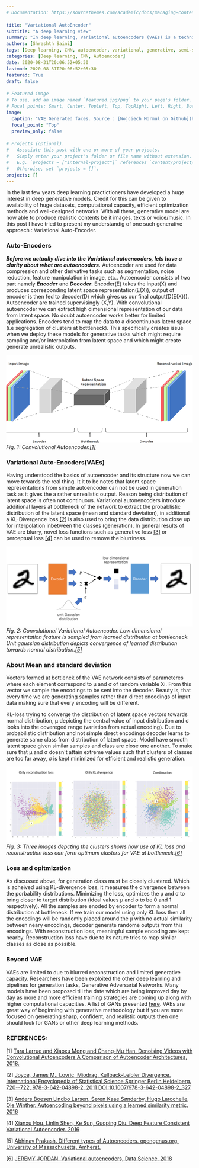 ```yaml
---
# Documentation: https://sourcethemes.com/academic/docs/managing-content/

title: "Variational AutoEncoder"
subtitle: "A deep learning view"
summary: "In deep learning, Variational autoencoders (VAEs) is a technique for learning latent representations. They are also used in a number of semi supervised tasks such as to draw/generate images."
authors: [Shreshth Saini]
tags: [Deep learning, CNN, autoencoder, variational, generative, semi-supervised]
categories: [Deep learning, CNN, Autoencoder]
date: 2020-08-31T20:06:52+05:30
lastmod: 2020-08-31T20:06:52+05:30
featured: True
draft: false

# Featured image
# To use, add an image named `featured.jpg/png` to your page's folder.
# Focal points: Smart, Center, TopLeft, Top, TopRight, Left, Right, BottomLeft, Bottom, BottomRight.
image:
  caption: "VAE Generated faces. Source : [Wojciech Mormul on Github](https://github.com/WojciechMormul/vae)."
  focal_point: "Top"
  preview_only: false

# Projects (optional).
#   Associate this post with one or more of your projects.
#   Simply enter your project's folder or file name without extension.
#   E.g. `projects = ["internal-project"]` references `content/project/deep-learning/index.md`.
#   Otherwise, set `projects = []`.
projects: []
---
```


In the last few years deep learning practictioners have developed a huge interest in deep generative models. Credit for this can be given to availability of huge datasets, computational capacity, efficient optimization methods and well-designed networks. With all these, generative model are now able to produce realistic contents be it images, texts or voice/music. In this post I have tried to present my understandig of one such generative approach : Variational Auto-Encoder. 

### Auto-Encoders 
***Before we actually dive into the Variational autoencoders, lets have a clarity about what are autoencoders.*** 
Autoencoder are used for data compression and other derivative tasks such as segmentation, noise reduction, feature manipulation in image, etc.. Autoencoder consists of two part namely ***Encoder*** and ***Decoder***. Encoder(E) takes the input(X) and produces corresponding latent space representation(E(X)), output of encoder is then fed to decoder(D) which gives us our final output(D(E(X))). Autoencoder are trained supervisingly (X,Y). With convolutional autoencoder we can extract high dimensional representation of our data from latent space. No doubt autoencoder works better for limited applications. Encoders tend to map the data to a discontinuous latent space (i.e segregation of clusters at bottleneck). This specifically creates issue when we deploy these models for generative tasks which might require sampling and/or interpolation from latent space and which might create generate unrealistic outputs. 


![autoencoder-sample.jpg](autoencoder.jpg)
*Fig. 1: Convolutional Autoencoder.[[1]](#1)*

### Variational Auto-Encoders(VAEs)
Having understood the basics of autoencoder and its structure now we can move towards the real thing. It it to be notes that latent space representations from simple autoencoder can not be used in generation task as it gives the a rather unrealistic output. Reason being distribution of latent space is often not continuous. Variational autonencoders introduce additional layers at bottleneck of the network to extract the probablistic distribution of the latent space (mean and standard deviation), in additional a KL-Divergence loss [[2]](#2) is also used to bring the data distribution close up for interpolation inbetween the classes (generation). In general results of VAE are blurry, novel loss functions such as generative loss [[3]](#3) or perceptual loss [[4]](#4) can be used to remove the blurriness.

![vae-sample.jpg](vae.jpg)
*Fig. 2: Convolutional Variational Autoencoder. Low dimensional representation feature is sampled from learned distribution at bottlecneck. Unit gaussian distribution depicts convergence of learned distribution towards normal distribution.[[5]](#5)*

### About Mean and standard deviation
Vectors formed at bottlenck of the VAE network consists of parameteres where each element correspond to μ and σ of random variable Xi. From this vector we sample the encodings to be sent into the decoder. Beauty is, that every time we are generating samples rather than direct encodings of input data making sure that every encoding will be different. 

KL-loss trying to converge the distribution of latent space vectors towards normal distribution, μ depicting the central value of input distribution and σ looks into the covereged range (variation from actual encoding). Due to probabilistic distribution and not simple direct encodings decoder learns to generate same class from distribution of latent space. Model have smooth latent space given similar samples and class are close one another. To make sure that μ and σ doesn't attain extreme values such that clusters of classes are too far away, σ is kept minimized for efficient and realistic generation. 

![clusters.jpg](clusters.jpg)
*Fig. 3: Three images depcting the clusters shows how use of KL loss and reconstruction loss can form optimum clusters for VAE at bottleneck.[[6]](#6)*

### Loss and opitmization
As discussed above, for generation class must be closely clustered. Which is acheived using KL-divergence loss, it measures the divergence between the porbability distributions. Minimizing the loss, optimizes the μ and σ to bring closer to target distribution (ideal values μ and σ to be 0 and 1 respectively). All the samples are enoded by encoder to form a normal distribution at bottleneck. If we train our model using only KL loss then all the encodings will be randomly placed around the μ with no actual similarity between neary encodings, decoder generate randome outputs from this encodings. With reconstruction loss, meaningful sample encoding are kept nearby. Reconstruction loss have due to its nature tries to map similar classes as close as possible. 

### Beyond VAE

VAEs are limited to due to blurred reconstruction and limited generative capacity. Researchers have been exploited the other deep learning and pipelines for generation tasks, Generative Adversarial Networks. Many models have been proposed till the date which are being improved day by day as more and more efficient training strategies are coming up along with higher computational capacities. A list of GANs presented [here](https://github.com/hindupuravinash/the-gan-zoo). VAEs are great way of beginning with generative methodology but if you are more focused on generating sharp, confident, and realistic outputs then one should look for GANs or other deep learning methods. 

### REFERENCES:
<a id="1">[1]</a> 
[Tara Larrue and Xiaoxu Meng and Chang-Mu Han.
Denoising Videos with Convolutional Autoencoders A Comparison of Autoencoder Architectures, 2018.](https://www.cs.umd.edu/sites/default/files/scholarly_papers/Larrue,%20Tara_1801.pdf)

<a id="2">[2]</a> 
[Joyce, James M., Lovric, Miodrag.
Kullback-Leibler Divergence. International Encyclopedia of Statistical Science
Springer Berlin Heidelberg. 720--722, 978-3-642-04898-2. 2011
DOI:10.1007/978-3-642-04898-2_327](https://doi.org/10.1007/978-3-642-04898-2_327)

<a id="3">[3]</a> 
[Anders Boesen Lindbo Larsen, Søren Kaae Sønderby, Hugo Larochelle, Ole Winther. 
Autoencoding beyond pixels using a learned similarity metric. 2016](https://arxiv.org/abs/1512.09300)

<a id="4">[4]</a> 
[Xianxu Hou, Linlin Shen, Ke Sun, Guoping Qiu. 
Deep Feature Consistent Variational Autoencoder. 2016](https://arxiv.org/abs/1610.00291)

<a id="5">[5]</a> 
[Abhinav Prakash. 
Different types of Autoencoders. opengenus.org. 
University of Massachusetts, Amherst.](https://iq.opengenus.org/types-of-autoencoder/)

<a id="6">[6]</a> 
[JEREMY JORDAN. 
Variational autoencoders, Data Science. 2018](https://www.jeremyjordan.me/variational-autoencoders/)




